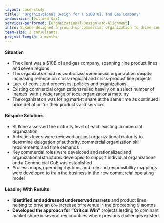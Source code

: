 ```yaml
---
layout: case-study
title:  "Organizational Design for a $10B Oil and Gas Company"
industries: [Oil-and-Gas]
services-performed: [Organizational-Design-and-Alignment]
intro: SLKone designed a ground-up commercial organization to drive consistent commercial discipline and adapt to a dynamic operating environment
team-size: 2 consultants
project-length: 2 months
---
```


#### Situation
- The client was a $10B oil and gas company, spanning nine product lines and seven regions
- The organization had no centralized commercial organization despite increasing reliance on cross-regional and cross-product line projects
- Lack of consistent processes, policies and organizations
- Existing commercial organizations relied heavily on a select number of ‘heroes’ with a wide range of local organizational maturity
- The organization was losing market share at the same time as continued price deflation for their products and services

#### Bespoke Solutions
- SLKone assessed the maturity level of each existing commercial organization
- Activities levels were reviewed against organizational maturity to determine delegation of authority, commercial organization skill requirements, and time demands
- Key commercial roles were developed and rationalized and organizational structures developed to support individual organizations and a Commercial CoE was established
- Process maps, operating rhythms, and role and responsibility mappings were developed to train the business in the new commercial operating model


#### Leading With Results
- **Identified and addressed underserved markets** and product lines helping to drive an 8% increase of revenue in the proceeding 9 months
- **Developed the approach for “Critical Win”** projects leading to dominant market share in several key countries where previous challenges existed
